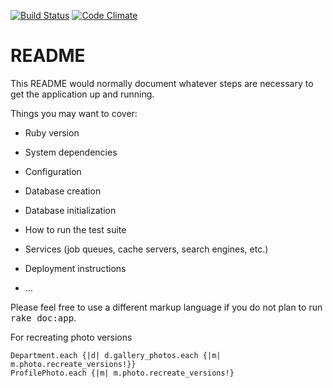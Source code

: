 [![Build Status](https://travis-ci.org/biola/web-directory.svg?branch=master)](https://travis-ci.org/biola/web-directory)
[![Code Climate](https://codeclimate.com/github/biola/web-directory.png)](https://codeclimate.com/github/biola/web-directory)

README
==

This README would normally document whatever steps are necessary to get the
application up and running.

Things you may want to cover:

* Ruby version

* System dependencies

* Configuration

* Database creation

* Database initialization

* How to run the test suite

* Services (job queues, cache servers, search engines, etc.)

* Deployment instructions

* ...


Please feel free to use a different markup language if you do not plan to run
<tt>rake doc:app</tt>.


For recreating photo versions

    Department.each {|d| d.gallery_photos.each {|m| m.photo.recreate_versions!}}
    ProfilePhoto.each {|m| m.photo.recreate_versions!}
